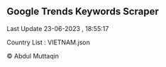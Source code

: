 

## Google Trends Keywords Scraper 
 
Last Update 23-06-2023 , 18:55:17

Country List :
VIETNAM.json



© Abdul Muttaqin 
